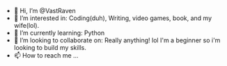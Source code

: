 - 👋 Hi, I’m @VastRaven
- 👀 I’m interested in: Coding(duh), Writing, video games, book, and my wife(lol).
- 🌱 I’m currently learning: Python
- 💞️ I’m looking to collaborate on: Really anything! lol I'm a beginner so i'm looking to build my skills.
- 📫 How to reach me ...

<!---
VastRaven/VastRaven is a ✨ special ✨ repository because its `README.md` (this file) appears on your GitHub profile.
You can click the Preview link to take a look at your changes.
--->

